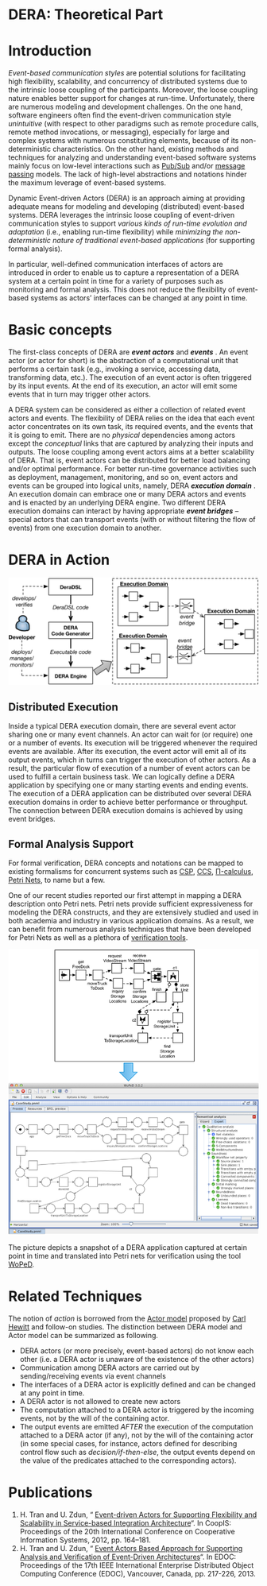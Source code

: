 # DERA: Theoretical Part


# Introduction

_Event-based communication styles_ are potential solutions for facilitating high flexibility, scalability, and concurrency of distributed systems due to the intrinsic loose coupling of the participants. Moreover, the loose coupling nature enables better support for changes at run-time. Unfortunately, there are numerous modeling and development challenges. On the one hand, software engineers often find the event-driven communication style _unintuitive_ (with respect to other paradigms such as remote procedure calls, remote method invocations, or messaging), especially for large and complex systems with numerous constituting elements, because of its non-deterministic characteristics. On the other hand, existing methods and techniques for analyzing and understanding event-based software systems mainly focus on low-level interactions such as [Pub/Sub](http://en.wikipedia.org/wiki/Publish%E2%80%93subscribe_pattern) and/or [message passing](http://en.wikipedia.org/wiki/Message_passing) models. The lack of high-level abstractions and notations hinder the maximum leverage of event-based systems.

Dynamic Event-driven Actors (DERA) is an approach aiming at providing adequate means for modeling and developing (distributed) event-based systems. DERA leverages the intrinsic loose coupling of event-driven communication styles to support _various kinds of run-time evolution and adaptation_ (i.e., enabling run-time flexibility) while _minimizing the non-deterministic nature of traditional event-based applications_ (for supporting formal analysis).

In particular, well-defined communication interfaces of actors are introduced in order to enable us to capture a representation of a DERA system at a certain point in time for a variety of purposes such as monitoring and formal analysis. This does not reduce the flexibility of event-based systems as actors’ interfaces can be changed at any point in time.

# Basic concepts

The first-class concepts of DERA are _**event actors**_ and _**events**_ . An event actor (or actor for short) is the abstraction of a computational unit that performs a certain task (e.g., invoking a service, accessing data, transforming data, etc.). The execution of an event actor is often triggered by its input events. At the end of its execution, an actor will emit some events that in turn may trigger other actors.

A DERA system can be considered as either a collection of related event actors and events. The flexibility of DERA relies on the idea that each event actor concentrates on its own task, its required events, and the events that it is going to emit. There are no _physical_ dependencies among actors except the _conceptual_ links that are captured by analyzing their inputs and outputs. The loose coupling among event actors aims at a better scalability of DERA. That is, event actors can be distributed for better load balancing and/or optimal performance. For better run-time governance activities such as deployment, management, monitoring, and so on, event actors and events can be grouped into logical units, namely, DERA _**execution domain**_ . An execution domain can embrace one or many DERA actors and events and is enacted by an underlying DERA engine. Two different DERA execution domains can interact by having appropriate _**event bridges**_ – special actors that can transport events (with or without filtering the flow of events) from one execution domain to another.

# DERA in Action

![DevelopmentToolchain](DevelopmentToolchain.png)

## Distributed Execution

Inside a typical DERA execution domain, there are several event actor sharing one or many event channels. An actor can wait for (or require) one or a number of events. Its execution will be triggered whenever the required events are available. After its execution, the event actor will emit all of its output events, which in turns can trigger the execution of other actors. As a result, the particular flow of execution of a number of event actors can be used to fulfill a certain business task. We can logically define a DERA application by specifying one or many starting events and ending events. The execution of a DERA application can be distributed over several DERA execution domains in order to achieve better performance or throughput. The connection between DERA execution domains is achieved by using event bridges.

## Formal Analysis Support

For formal verification, DERA concepts and notations can be mapped to existing formalisms for concurrent systems such as [CSP](http://en.wikipedia.org/wiki/Communicating_Sequential_Processes), [CCS](http://en.wikipedia.org/wiki/Calculus_of_Communicating_Systems), [Π-calculus](http://en.wikipedia.org/wiki/%CE%A0-calculus), [Petri Nets](http://en.wikipedia.org/wiki/Petri_net), to name but a few.

One of our recent studies reported our first attempt in mapping a DERA description onto Petri nets. Petri nets provide sufficient expressiveness for modeling the DERA constructs, and they are extensively studied and used in both academia and industry in various application domains. As a result, we can benefit from numerous analysis techniques that have been developed for Petri Nets as well as a plethora of [verification tools](http://www.informatik.uni-hamburg.de/TGI/PetriNets/tools/db.html).

![IllustrativeExample](IllustrativeExample.png)

The picture depicts a snapshot of a DERA application captured at certain point in time and translated into Petri nets for verification using the tool [WoPeD](http://woped.dhbw-karlsruhe.de/woped).

# Related Techniques

The notion of _action_ is borrowed from the [Actor model](http://en.wikipedia.org/wiki/Actor_model) proposed by [Carl Hewitt](http://en.wikipedia.org/wiki/Carl_Hewitt) and follow-on studies. The distinction between DERA model and Actor model can be summarized as following.

*   DERA actors (or more precisely, event-based actors) do not know each other (i.e. a DERA actor is unaware of the existence of the other actors)
*   Communication among DERA actors are carried out by sending/receiving events via event channels
*   The interfaces of a DERA actor is explicitly defined and can be changed at any point in time.
*   A DERA actor is not allowed to create new actors
*   The computation attached to a DERA actor is triggered by the incoming events, not by the will of the containing actor.
*   The output events are emitted _AFTER_ the execution of the computation attached to a DERA actor (if any), not by the will of the containing actor (in some special cases, for instance, actors defined for describing control flow such as _decision/if-then-else_, the output events depend on the value of the predicates attached to the corresponding actors).

# Publications

1.  H. Tran and U. Zdun, “ [Event-driven Actors for Supporting Flexibility and Scalability in Service-based Integration Architecture](http://link.springer.com/chapter/10.1007/978-3-642-33606-5_11)“. In CoopIS: Proceedings of the 20th International Conference on Cooperative Information Systems, 2012, pp. 164–181.
2.  H. Tran and U. Zdun, “ [Event Actors Based Approach for Supporting Analysis and Verification of Event-Driven Architectures](http://dl.acm.org/citation.cfm?id=2547437)“. In EDOC: Proceedings of the 17th IEEE International Enterprise Distributed Object Computing Conference (EDOC), Vancouver, Canada, pp. 217-226, 2013.
